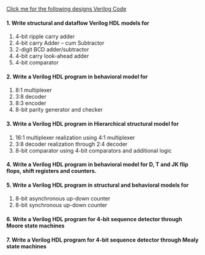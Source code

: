 [Click me for the following designs Verilog Code](https://github.com/dicdesign/asic_edatools/blob/main/Digital%20IC%20design.md)
#### 1. Write structural and dataflow Verilog HDL models for
<ol>
<li> 4-bit ripple carry adder </li>
<li> 4-bit carry Adder – cum Subtractor </li>
<li> 2-digit BCD adder/subtractor </li>
<li> 4-bit carry look-ahead adder </li>
<li> 4-bit comparator </li>
</ol>

#### 2. Write a Verilog HDL program in behavioral model for
<ol>
<li> 8:1 multiplexer </li>
<li> 3:8 decoder </li>
<li> 8:3 encoder </li>
<li> 8-bit parity generator and checker </li>
</ol>

#### 3. Write a Verilog HDL program in Hierarchical structural model for
<ol>
<li> 16:1 multiplexer realization using 4:1 multiplexer </li>
<li> 3:8 decoder realization through 2:4 decoder </li>
<li> 8-bit comparator using 4-bit comparators and additional logic </li>
</ol>

#### 4. Write a Verilog HDL program in behavioral model for D, T and JK flip flops, shift registers and counters.

#### 5. Write a Verilog HDL program in structural and behavioral models for
<ol>
<li> 8-bit asynchronous up-down counter </li>
<li> 8-bit synchronous up-down counter </li>
</ol>

#### 6. Write a Verilog HDL program for 4-bit sequence detector through Moore state machines

#### 7. Write a Verilog HDL program for 4-bit sequence detector through Mealy state machines
